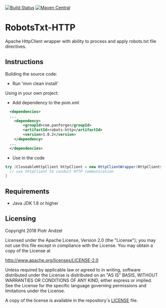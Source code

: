 [![Build Status](https://travis-ci.org/pandzel/RobotsTxt-HTTP.png?branch=master)](https://travis-ci.org/pandzel/RobotsTxt-HTTP)
[![Maven Central](https://img.shields.io/maven-central/v/com.panforge/robots-http.svg?label=Maven%20Central)](https://search.maven.org/search?q=g:%22com.panforge%22%20AND%20a:%22robots-http%22)

# RobotsTxt-HTTP
Apache HttpClient wrapper with ability to process and apply robots.txt file directives.

## Instructions

Building the source code:

* Run 'mvn clean install'

Using in your own project:

* Add dependency to the pom.xml

```xml
  <dependencies>
  ...
    <dependency>
        <groupId>com.panforge</groupId>
        <artifactId>robots-http</artifactId>
        <version>1.0.2</version>
    </dependency>
  ...
  </dependencies>
```

* Use in the code

```java
try (CloseableHttpClient httpClient = new HttpClientWrapper(HttpClients.createSystem())) {
  // use hhtpClient to conduct HTTP communication
}
```


## Requirements

* Java JDK 1.8 or higher

## Licensing
Copyright 2018 Piotr Andzel

Licensed under the Apache License, Version 2.0 (the "License");
you may not use this file except in compliance with the License.
You may obtain a copy of the License at

   http://www.apache.org/licenses/LICENSE-2.0

Unless required by applicable law or agreed to in writing, software
distributed under the License is distributed on an "AS IS" BASIS,
WITHOUT WARRANTIES OR CONDITIONS OF ANY KIND, either express or implied.
See the License for the specific language governing permissions and
limitations under the License.

A copy of the license is available in the repository's [LICENSE](LICENSE.txt) file.
